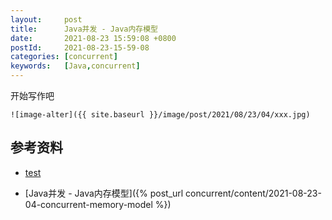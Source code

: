 ```yaml
---
layout:     post
title:      Java并发 - Java内存模型
date:       2021-08-23 15:59:08 +0800
postId:     2021-08-23-15-59-08
categories: [concurrent]
keywords:   [Java,concurrent]
---
```


开始写作吧
```
![image-alter]({{ site.baseurl }}/image/post/2021/08/23/04/xxx.jpg)
```

## 参考资料

* [test](test.html)

* [Java并发 - Java内存模型]({% post_url concurrent/content/2021-08-23-04-concurrent-memory-model %})
